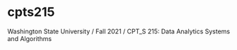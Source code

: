 # cpts215
Washington State University / Fall 2021 / CPT_S 215: Data Analytics Systems and Algorithms
